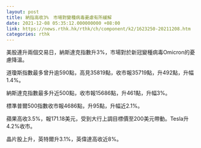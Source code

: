 ```yaml
---
layout: post
title: 納指高收3%　市場對變種病毒憂慮有所緩解
date: 2021-12-08 05:35:12.000000000 +08:00
link: https://news.rthk.hk/rthk/ch/component/k2/1623250-20211208.htm
categories: rthk
---
```


美股連升兩個交易日，納斯達克指數升3%，市場對於新冠變種病毒Omicron的憂慮降溫。

道瓊斯指數最多曾升逾590點，高見35819點，收市報35719點，升492點，升幅1.4%。

納斯達克指數最多升近500點，收市報15686點，升461點，升幅3%。

標準普爾500指數收市報4686點，升95點，升幅近2.1%。

蘋果高收3.5%，報171.18美元，受到大行上調目標價至200美元帶動。Tesla升4.2%收市。

晶片股上升，英特爾升3.1%，英偉達高收近8%。
